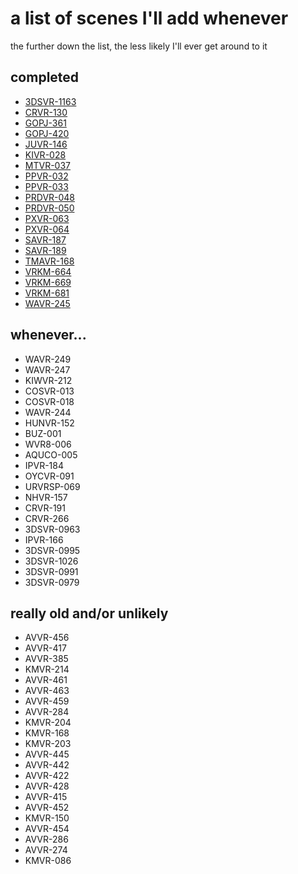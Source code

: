 # a list of scenes I'll add whenever
the further down the list, the less likely I'll ever get around to it

## completed
* [3DSVR-1163](https://github.com/vt-idiot/JAV-VR-JSON/blob/main/3DSVR/3DSVR-1163.json)
* [CRVR-130](https://github.com/vt-idiot/JAV-VR-JSON/blob/main/CRVR/CRVR-130.json)
* [GOPJ-361](https://github.com/vt-idiot/JAV-VR-JSON/blob/main/GOPJ/GOPJ-361.json)
* [GOPJ-420](https://github.com/vt-idiot/JAV-VR-JSON/blob/main/GOPJ/GOPJ-420.json)
* [JUVR-146](https://github.com/vt-idiot/JAV-VR-JSON/blob/main/JUVR/JUVR-146.json)
* [KIVR-028](https://github.com/vt-idiot/JAV-VR-JSON/blob/main/KIVR/KIVR-028.json)
* [MTVR-037](https://github.com/vt-idiot/JAV-VR-JSON/blob/main/MTVR/MTVR-037.json)
* [PPVR-032](https://github.com/vt-idiot/JAV-VR-JSON/blob/main/PPVR/PPVR-032.json)
* [PPVR-033](https://github.com/vt-idiot/JAV-VR-JSON/blob/main/PPVR/PPVR-033.json)
* [PRDVR-048](https://github.com/vt-idiot/JAV-VR-JSON/blob/main/PRDVR%20%5BPrestige%20%22PRVR%22%5D/PRDVR-048.json)
* [PRDVR-050](https://github.com/vt-idiot/JAV-VR-JSON/blob/main/PRDVR%20%5BPrestige%20%22PRVR%22%5D/PRDVR-050.json)
* [PXVR-063](https://github.com/vt-idiot/JAV-VR-JSON/blob/main/PXVR/PXVR-063.json)
* [PXVR-064](https://github.com/vt-idiot/JAV-VR-JSON/blob/main/PXVR/PXVR-064.json)
* [SAVR-187](https://github.com/vt-idiot/JAV-VR-JSON/blob/main/SAVR/SAVR-187.json)
* [SAVR-189](https://github.com/vt-idiot/JAV-VR-JSON/blob/main/SAVR/SAVR-189.json)
* [TMAVR-168](https://github.com/vt-idiot/JAV-VR-JSON/blob/main/TMAVR/TMAVR-168.json)
* [VRKM-664](https://github.com/vt-idiot/JAV-VR-JSON/blob/main/VRKM/VRKM-664.json)
* [VRKM-669](https://github.com/vt-idiot/JAV-VR-JSON/blob/main/VRKM/VRKM-669.json)
* [VRKM-681](https://github.com/vt-idiot/JAV-VR-JSON/blob/main/VRKM/VRKM-681.json)
* [WAVR-245](https://github.com/vt-idiot/JAV-VR-JSON/blob/main/WAVR/WAVR-245.json)


## whenever...
* WAVR-249
* WAVR-247
* KIWVR-212
* COSVR-013
* COSVR-018
* WAVR-244
* HUNVR-152
* BUZ-001
* WVR8-006
* AQUCO-005
* IPVR-184
* OYCVR-091
* URVRSP-069
* NHVR-157
* CRVR-191
* CRVR-266
* 3DSVR-0963
* IPVR-166
* 3DSVR-0995
* 3DSVR-1026
* 3DSVR-0991
* 3DSVR-0979


## really old and/or unlikely
* AVVR-456
* AVVR-417
* AVVR-385
* KMVR-214
* AVVR-461
* AVVR-463
* AVVR-459
* AVVR-284
* KMVR-204
* KMVR-168
* KMVR-203
* AVVR-445
* AVVR-442
* AVVR-422
* AVVR-428
* AVVR-415
* AVVR-452
* KMVR-150
* AVVR-454
* AVVR-286
* AVVR-274
* KMVR-086
